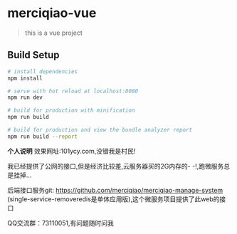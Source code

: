 # merciqiao-vue

> this is a vue project

## Build Setup

``` bash
# install dependencies
npm install

# serve with hot reload at localhost:8080
npm run dev

# build for production with minification
npm run build

# build for production and view the bundle analyzer report
npm run build --report
```

****个人说明****
效果网址:101ycy.com,没错我是村民!

我已经提供了公网的接口,但是经济比较差,云服务器买的2G内存的- -!,跑微服务总是挂掉...

后端接口服务git: https://github.com/merciqiao/merciqiao-manage-system (single-service-removeredis是单体应用版),这个微服务项目提供了此web的接口

QQ交流群：73110051,有问题随时问我
